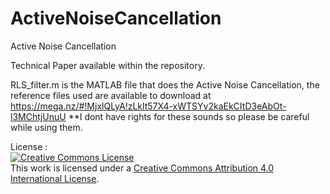 # ActiveNoiseCancellation
Active Noise Cancellation


Technical Paper available within the repository.


RLS_filter.m is the MATLAB file that does the Active Noise Cancellation, the reference files used are available to download at
https://mega.nz/#!MjxlQLyA!zLklt57X4-xWTSYv2kaEkCItD3eAbOt-l3MChtjUnuU
**I dont have rights for these sounds so please be careful while using them.



License : 
<br>
<a rel="license" href="http://creativecommons.org/licenses/by/4.0/"><img alt="Creative Commons License" style="border-width:0" src="https://i.creativecommons.org/l/by/4.0/88x31.png" /></a><br />This work is licensed under a <a rel="license" href="http://creativecommons.org/licenses/by/4.0/">Creative Commons Attribution 4.0 International License</a>.


